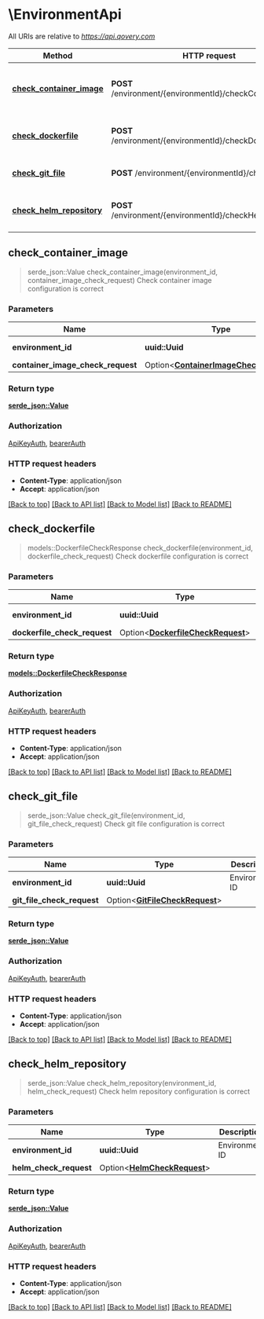 # \EnvironmentApi

All URIs are relative to *https://api.qovery.com*

Method | HTTP request | Description
------------- | ------------- | -------------
[**check_container_image**](EnvironmentApi.md#check_container_image) | **POST** /environment/{environmentId}/checkContainerImage | Check container image configuration is correct
[**check_dockerfile**](EnvironmentApi.md#check_dockerfile) | **POST** /environment/{environmentId}/checkDockerfile | Check dockerfile configuration is correct
[**check_git_file**](EnvironmentApi.md#check_git_file) | **POST** /environment/{environmentId}/checkGitFile | Check git file configuration is correct
[**check_helm_repository**](EnvironmentApi.md#check_helm_repository) | **POST** /environment/{environmentId}/checkHelmRepository | Check helm repository configuration is correct



## check_container_image

> serde_json::Value check_container_image(environment_id, container_image_check_request)
Check container image configuration is correct

### Parameters


Name | Type | Description  | Required | Notes
------------- | ------------- | ------------- | ------------- | -------------
**environment_id** | **uuid::Uuid** | Environment ID | [required] |
**container_image_check_request** | Option<[**ContainerImageCheckRequest**](ContainerImageCheckRequest.md)> |  |  |

### Return type

[**serde_json::Value**](serde_json::Value.md)

### Authorization

[ApiKeyAuth](../README.md#ApiKeyAuth), [bearerAuth](../README.md#bearerAuth)

### HTTP request headers

- **Content-Type**: application/json
- **Accept**: application/json

[[Back to top]](#) [[Back to API list]](../README.md#documentation-for-api-endpoints) [[Back to Model list]](../README.md#documentation-for-models) [[Back to README]](../README.md)


## check_dockerfile

> models::DockerfileCheckResponse check_dockerfile(environment_id, dockerfile_check_request)
Check dockerfile configuration is correct

### Parameters


Name | Type | Description  | Required | Notes
------------- | ------------- | ------------- | ------------- | -------------
**environment_id** | **uuid::Uuid** | Environment ID | [required] |
**dockerfile_check_request** | Option<[**DockerfileCheckRequest**](DockerfileCheckRequest.md)> |  |  |

### Return type

[**models::DockerfileCheckResponse**](DockerfileCheckResponse.md)

### Authorization

[ApiKeyAuth](../README.md#ApiKeyAuth), [bearerAuth](../README.md#bearerAuth)

### HTTP request headers

- **Content-Type**: application/json
- **Accept**: application/json

[[Back to top]](#) [[Back to API list]](../README.md#documentation-for-api-endpoints) [[Back to Model list]](../README.md#documentation-for-models) [[Back to README]](../README.md)


## check_git_file

> serde_json::Value check_git_file(environment_id, git_file_check_request)
Check git file configuration is correct

### Parameters


Name | Type | Description  | Required | Notes
------------- | ------------- | ------------- | ------------- | -------------
**environment_id** | **uuid::Uuid** | Environment ID | [required] |
**git_file_check_request** | Option<[**GitFileCheckRequest**](GitFileCheckRequest.md)> |  |  |

### Return type

[**serde_json::Value**](serde_json::Value.md)

### Authorization

[ApiKeyAuth](../README.md#ApiKeyAuth), [bearerAuth](../README.md#bearerAuth)

### HTTP request headers

- **Content-Type**: application/json
- **Accept**: application/json

[[Back to top]](#) [[Back to API list]](../README.md#documentation-for-api-endpoints) [[Back to Model list]](../README.md#documentation-for-models) [[Back to README]](../README.md)


## check_helm_repository

> serde_json::Value check_helm_repository(environment_id, helm_check_request)
Check helm repository configuration is correct

### Parameters


Name | Type | Description  | Required | Notes
------------- | ------------- | ------------- | ------------- | -------------
**environment_id** | **uuid::Uuid** | Environment ID | [required] |
**helm_check_request** | Option<[**HelmCheckRequest**](HelmCheckRequest.md)> |  |  |

### Return type

[**serde_json::Value**](serde_json::Value.md)

### Authorization

[ApiKeyAuth](../README.md#ApiKeyAuth), [bearerAuth](../README.md#bearerAuth)

### HTTP request headers

- **Content-Type**: application/json
- **Accept**: application/json

[[Back to top]](#) [[Back to API list]](../README.md#documentation-for-api-endpoints) [[Back to Model list]](../README.md#documentation-for-models) [[Back to README]](../README.md)

